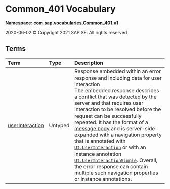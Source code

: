 # Common_401 Vocabulary
**Namespace: [com.sap.vocabularies.Common_401.v1](Common_401.xml)**

2020-06-02 © Copyright 2021 SAP SE. All rights reserved


## Terms

Term|Type|Description
:---|:---|:----------
[userInteraction](Common_401.xml#L36)|Untyped|<a name="userInteraction"></a>Response embedded within an error response and including data for user interaction<br>The embedded response describes a conflict that was detected by the server and that requires user interaction to be resolved before the request can be successfully repeated. It has the format of a [message body](https://docs.oasis-open.org/odata/odata-json-format/v4.01/odata-json-format-v4.01.html#sec_MessageBody) and is server-side expanded with a navigation property that is annotated with [`UI.UserInteraction`](UI.md#UserInteraction) or with an instance annotation [`UI.UserInteractionSimple`](UI.md#UserInteractionSimple). Overall, the error response can contain multiple such navigation properties or instance annotations.
